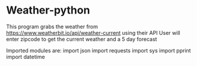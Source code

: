 # Weather-python
This program grabs the weather from https://www.weatherbit.io/api/weather-current using their API
User will enter zipcode to get the current weather and a 5 day forecast

Imported modules are:
import json
import requests
import sys
import pprint
import datetime
